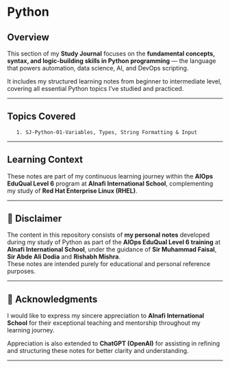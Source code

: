 # Python


## Overview

This section of my **Study Journal** focuses on the **fundamental concepts, syntax, and logic-building skills in Python programming** — the language that powers automation, data science, AI, and DevOps scripting.

It includes my structured learning notes from beginner to intermediate level, covering all essential Python topics I’ve studied and practiced.

---

## Topics Covered

       1. SJ-Python-01-Variables, Types, String Formatting & Input
---

## Learning Context

These notes are part of my continuous learning journey within the **AIOps EduQual Level 6** program at **Alnafi International School**, complementing my study of **Red Hat Enterprise Linux (RHEL)**.

---

## 📘 Disclaimer

The content in this repository consists of **my personal notes** developed during my study of Python as part of the **AIOps EduQual Level 6 training** at **Alnafi International School**, under the guidance of **Sir Muhammad Faisal**, **Sir Abde Ali Dodia** and **Rishabh Mishra**.  
These notes are intended purely for educational and personal reference purposes.

---

## 🙏 Acknowledgments

I would like to express my sincere appreciation to **Alnafi International School** for their exceptional teaching and mentorship throughout my learning journey.  

Appreciation is also extended to **ChatGPT (OpenAI)** for assisting in refining and structuring these notes for better clarity and understanding.

---
